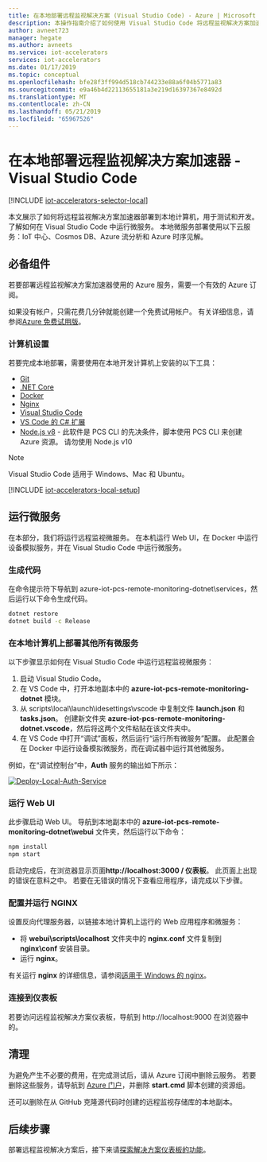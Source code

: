 ```yaml
---
title: 在本地部署远程监视解决方案 (Visual Studio Code) - Azure | Microsoft Docs
description: 本操作指南介绍了如何使用 Visual Studio Code 将远程监视解决方案加速器部署到本地计算机，以用于测试和开发。
author: avneet723
manager: hegate
ms.author: avneets
ms.service: iot-accelerators
services: iot-accelerators
ms.date: 01/17/2019
ms.topic: conceptual
ms.openlocfilehash: bfe28f3ff994d518cb744233e88a6f04b5771a83
ms.sourcegitcommit: e9a46b4d22113655181a3e219d16397367e8492d
ms.translationtype: MT
ms.contentlocale: zh-CN
ms.lasthandoff: 05/21/2019
ms.locfileid: "65967526"
---
```

# <a name="deploy-the-remote-monitoring-solution-accelerator-locally---visual-studio-code"></a>在本地部署远程监视解决方案加速器 - Visual Studio Code

[!INCLUDE [iot-accelerators-selector-local](../../includes/iot-accelerators-selector-local.md)]

本文展示了如何将远程监视解决方案加速器部署到本地计算机，用于测试和开发。 了解如何在 Visual Studio Code 中运行微服务。 本地微服务部署使用以下云服务：IoT 中心、Cosmos DB、Azure 流分析和 Azure 时序见解。

## <a name="prerequisites"></a>必备组件

若要部署远程监视解决方案加速器使用的 Azure 服务，需要一个有效的 Azure 订阅。

如果没有帐户，只需花费几分钟就能创建一个免费试用帐户。 有关详细信息，请参阅[Azure 免费试用版](https://azure.microsoft.com/pricing/free-trial/)。

### <a name="machine-setup"></a>计算机设置

若要完成本地部署，需要使用在本地开发计算机上安装的以下工具：

* [Git](https://git-scm.com/)
* [.NET Core](https://dotnet.microsoft.com/download)
* [Docker](https://www.docker.com)
* [Nginx](https://nginx.org/en/download.html)
* [Visual Studio Code](https://code.visualstudio.com/)
* [VS Code 的 C# 扩展](https://code.visualstudio.com/docs/languages/csharp)
* [Node.js v8](https://nodejs.org/) - 此软件是 PCS CLI 的先决条件，脚本使用 PCS CLI 来创建 Azure 资源。 请勿使用 Node.js v10

> [!NOTE]
> Visual Studio Code 适用于 Windows、Mac 和 Ubuntu。

[!INCLUDE [iot-accelerators-local-setup](../../includes/iot-accelerators-local-setup.md)]

## <a name="run-the-microservices"></a>运行微服务

在本部分，我们将运行远程监视微服务。 在本机运行 Web UI，在 Docker 中运行设备模拟服务，并在 Visual Studio Code 中运行微服务。

### <a name="build-the-code"></a>生成代码

在命令提示符下导航到 azure-iot-pcs-remote-monitoring-dotnet\services，然后运行以下命令生成代码。

```cmd
dotnet restore
dotnet build -c Release
```

### <a name="deploy-all-other-microservices-on-local-machine"></a>在本地计算机上部署其他所有微服务

以下步骤显示如何在 Visual Studio Code 中运行远程监视微服务：

1. 启动 Visual Studio Code。
1. 在 VS Code 中，打开本地副本中的 **azure-iot-pcs-remote-monitoring-dotnet** 模块。
1. 从 scripts\local\launch\idesettings\vscode 中复制文件 **launch.json** 和 **tasks.json**。 创建新文件夹 **azure-iot-pcs-remote-monitoring-dotnet.vscode**，然后将这两个文件粘贴在该文件夹中。
1. 在 VS Code 中打开“调试”面板，然后运行“运行所有微服务”配置。 此配置会在 Docker 中运行设备模拟微服务，而在调试器中运行其他微服务。

例如，在“调试控制台”中，**Auth** 服务的输出如下所示：

[![Deploy-Local-Auth-Service](./media/deploy-locally-vscode/auth-debug-results-inline.png)](./media/deploy-locally-vscode/auth-debug-results-expanded.png#lightbox)

### <a name="run-the-web-ui"></a>运行 Web UI

此步骤启动 Web UI。 导航到本地副本中的 **azure-iot-pcs-remote-monitoring-dotnet\webui** 文件夹，然后运行以下命令：

```cmd
npm install
npm start
```

启动完成后，在浏览器显示页面**http:\//localhost:3000 / 仪表板**。 此页面上出现的错误在意料之中。 若要在无错误的情况下查看应用程序，请完成以下步骤。

### <a name="configure-and-run-nginx"></a>配置并运行 NGINX

设置反向代理服务器，以链接本地计算机上运行的 Web 应用程序和微服务：

* 将 **webui\scripts\localhost** 文件夹中的 **nginx.conf** 文件复制到 **nginx\conf** 安装目录。
* 运行 **nginx**。

有关运行 **nginx** 的详细信息，请参阅[适用于 Windows 的 nginx](https://nginx.org/en/docs/windows.html)。

### <a name="connect-to-the-dashboard"></a>连接到仪表板

若要访问远程监视解决方案仪表板，导航到 http:\//localhost:9000 在浏览器中的。

## <a name="clean-up"></a>清理

为避免产生不必要的费用，在完成测试后，请从 Azure 订阅中删除云服务。 若要删除这些服务，请导航到 [Azure 门户](https://ms.portal.azure.com)，并删除 **start.cmd** 脚本创建的资源组。

还可以删除在从 GitHub 克隆源代码时创建的远程监视存储库的本地副本。

## <a name="next-steps"></a>后续步骤

部署远程监视解决方案后，接下来请[探索解决方案仪表板的功能](quickstart-remote-monitoring-deploy.md)。
